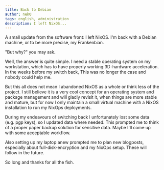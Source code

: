 ```yaml
---
title: Back to Debian
author: nek0
tags: english, administration
description: I left NixOS...
---
```


A small update from the software front: I left NixOS. I'm back with a Debian
machine, or to be more precise, my Frankenbian.

"But why?" you may ask.

Well, the answer is quite simple. I need a stable operating system on my
workstation, which has to have properly working 3D-hardware acceleration. In the
weeks before my switch back, This was no longer the case and nobody could help
me.

But this all does not mean I abandoned NixOS as a whole or think less of the
project. I still believe it is a very cool concept for an operating system and
package management and will gladly revisit it, when things are more stable and
mature, but for now I only maintain a small virtual machine with a NixOS
installation to run my NixOps deployments.

During my endeavours of switching back I unfortunately lost some data
(e.g. pgp keys), so I updated data where needed. This prompted me to think of
a proper paper backup solution for sensitive data. Maybe I'll come up with some
acceptable workflow.

Also setting up my laptop anew prompted me to plan new blogposts, especially
about full-disk-encryption and my NixOps setup. These will follow in the future.

So long and thanks for all the fish.
